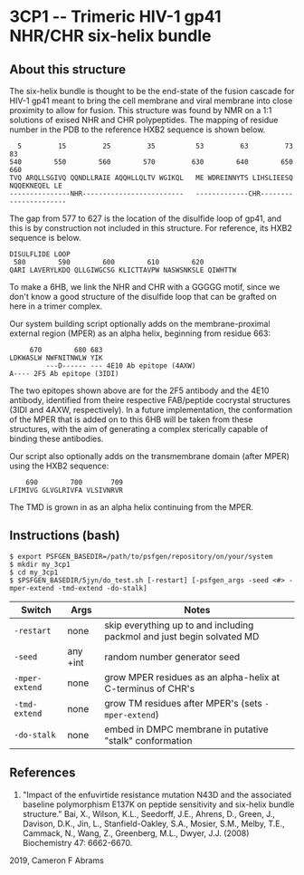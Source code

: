 # 3CP1 -- Trimeric HIV-1 gp41 NHR/CHR six-helix bundle

## About this structure

The six-helix bundle is thought to be the end-state of the fusion cascade for HIV-1 gp41 meant to bring the cell membrane and viral membrane into close proximity to allow for fusion.  This structure was found by NMR on a 1:1 solutions of exised NHR and CHR polypeptides.  The mapping of residue number in the PDB to the reference HXB2 sequence is shown below.

```
  5         15         25         35          53         63         73         83
540        550        560        570         630        640        650        660
TVQ ARQLLSGIVQ QQNDLLRAIE AQQHLLQLTV WGIKQL   ME WDREINNYTS LIHSLIEESQ NQQEKNEQEL LE
---------------NHR-------------------------   -------------CHR----------------------
```
The gap from 577 to 627 is the location of the disulfide loop of gp41, and this is by construction not included in this structure.  For reference, its HXB2 sequence is below.

```
DISULFLIDE LOOP
 580        590        600        610        620
QARI LAVERYLKDQ QLLGIWGCSG KLICTTAVPW NASWSNKSLE QIWHTTW
```

To make a 6HB, we link the NHR and CHR with a GGGGG motif, since we don't know a good structure of the disulfide loop that can be grafted on here in a trimer complex.

Our system building script optionally adds on the membrane-proximal external region (MPER) as an alpha helix, beginning from residue 663:

```
     670        680 683
LDKWASLW NWFNITNWLW YIK
         ---D------ --- 4E10 Ab epitope (4AXW)
A---- 2F5 Ab epitope (3IDI)
```

The two epitopes shown above are for the 2F5 antibody and the 4E10 antibody, identified from theire respective FAB/peptide cocrystal structures (3IDI and 4AXW, respectively).  In a future implementation, the conformation of the MPER that is added on to this 6HB will be taken from these structures, with the aim of generating a complex sterically capable of binding these antibodies.

Our script also optionally adds on the transmembrane domain (after MPER) using the HXB2 sequence:

```
    690        700       709
LFIMIVG GLVGLRIVFA VLSIVNRVR
```
The TMD is grown in as an alpha helix continuing from the MPER.

## Instructions (bash)

```
$ export PSFGEN_BASEDIR=/path/to/psfgen/repository/on/your/system
$ mkdir my_3cp1
$ cd my_3cp1
$ $PSFGEN_BASEDIR/5jyn/do_test.sh [-restart] [-psfgen_args -seed <#> -mper-extend -tmd-extend -do-stalk]
```

Switch | Args | Notes
-------|------|------
`-restart` | none | skip everything up to and including packmol and just begin solvated MD
`-seed` | any +int | random number generator seed
`-mper-extend` | none | grow MPER residues as an alpha-helix at C-terminus of CHR's
`-tmd-extend` | none | grow TM residues after MPER's (sets `-mper-extend`)
`-do-stalk` | none | embed in DMPC membrane in putative "stalk" conformation


## References

1. "Impact of the enfuvirtide resistance mutation N43D and the associated baseline polymorphism E137K on peptide sensitivity and six-helix bundle structure." Bai, X., Wilson, K.L., Seedorff, J.E., Ahrens, D., Green, J., Davison, D.K., Jin, L., Stanfield-Oakley, S.A., Mosier, S.M., Melby, T.E., Cammack, N., Wang, Z., Greenberg, M.L., Dwyer, J.J. (2008) Biochemistry 47: 6662-6670.

2019, Cameron F Abrams
